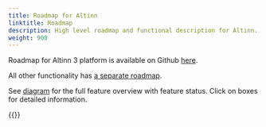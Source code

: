 ```yaml
---
title: Roadmap for Altinn
linktitle: Roadmap
description: High level roadmap and functional description for Altinn.
weight: 900
---
```


Roadmap for Altinn 3 platform is available on Github [here](https://github.com/orgs/Altinn/projects/10/views/1).

All other functionality has [a separate roadmap](https://altinn.github.io/docs/ny-funksjonalitet/roadmap/).

See [diagram](productfeatures.drawio.svg) for the full feature overview with feature status. Click on boxes for detailed information.


{{<children />}}
